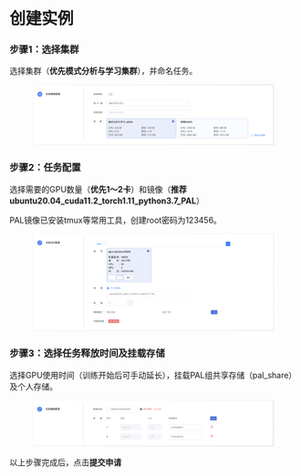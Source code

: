 # 创建实例

### 步骤1：选择集群

选择集群（**优先模式分析与学习集群**），并命名任务。

<figure><img src=".gitbook/assets/image (2).png" alt=""><figcaption></figcaption></figure>

### 步骤2：任务配置

选择需要的GPU数量（**优先1～2卡**）和镜像（**推荐ubuntu20.04\_cuda11.2\_torch1.11\_python3.7\_PAL**）

PAL镜像已安装tmux等常用工具，创建root密码为123456。

<figure><img src=".gitbook/assets/image (2) (1).png" alt=""><figcaption></figcaption></figure>



### 步骤3：选择任务释放时间及挂载存储

选择GPU使用时间（训练开始后可手动延长），挂载PAL组共享存储（pal\_share）及个人存储。

<figure><img src=".gitbook/assets/image (1) (1) (1).png" alt=""><figcaption></figcaption></figure>

以上步骤完成后，点击**提交申请**
